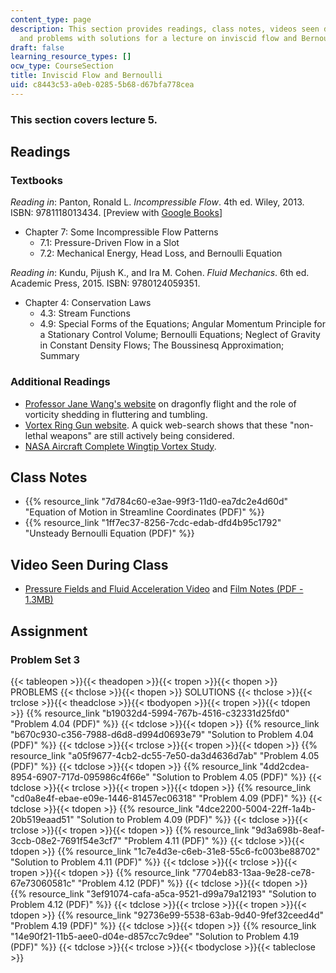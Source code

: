 ```yaml
---
content_type: page
description: This section provides readings, class notes, videos seen during class,
  and problems with solutions for a lecture on inviscid flow and Bernoulli.
draft: false
learning_resource_types: []
ocw_type: CourseSection
title: Inviscid Flow and Bernoulli
uid: c8443c53-a0eb-0285-5b68-d67bfa778cea
---
```

### This section covers lecture 5.

## Readings

### Textbooks

*Reading in*: Panton, Ronald L. *Incompressible Flow*. 4th ed. Wiley, 2013. ISBN: 9781118013434. \[Preview with [Google Books](http://books.google.com/books?id=sa4eAAAAQBAJ&pg=PAfrontcover)\]

- Chapter 7: Some Incompressible Flow Patterns
    - 7.1: Pressure-Driven Flow in a Slot
    - 7.2: Mechanical Energy, Head Loss, and Bernoulli Equation

*Reading in*: Kundu, Pijush K., and Ira M. Cohen. *Fluid Mechanics*. 6th ed. Academic Press, 2015. ISBN: 9780124059351.

- Chapter 4: Conservation Laws
    - 4.3: Stream Functions
    - 4.9: Special Forms of the Equations; Angular Momentum Principle for a Stationary Control Volume; Bernoulli Equations; Neglect of Gravity in Constant Density Flows; The Boussinesq Approximation; Summary

### Additional Readings

- [Professor Jane Wang's website](http://dragonfly.tam.cornell.edu/) on dragonfly flight and the role of vorticity shedding in fluttering and tumbling.
- [Vortex Ring Gun website](https://www.battelle.org/newsroom/in-the-news/battelle-develops-vortex-ring-gun-for-firefighters-pesticide-delivery). A quick web-search shows that these "non-lethal weapons" are still actively being considered.
- [NASA Aircraft Complete Wingtip Vortex Study](https://spacenews.com/nasa-aircraft-complete-wingtip-vortex-study/).

## Class Notes

- {{% resource_link "7d784c60-e3ae-99f3-11d0-ea7dc2e4d60d" "Equation of Motion in Streamline Coordinates (PDF)" %}}
- {{% resource_link "1ff7ec37-8256-7cdc-edab-dfd4b95c1792" "Unsteady Bernoulli Equation (PDF)" %}}

## Video Seen During Class

- [Pressure Fields and Fluid Acceleration Video](https://youtu.be/LI9Mi1KhFTs) and [Film Notes (PDF - 1.3MB)](http://web.mit.edu/hml/ncfmf/06PFFA.pdf)

## Assignment

### Problem Set 3

{{< tableopen >}}{{< theadopen >}}{{< tropen >}}{{< thopen >}}
PROBLEMS
{{< thclose >}}{{< thopen >}}
SOLUTIONS
{{< thclose >}}{{< trclose >}}{{< theadclose >}}{{< tbodyopen >}}{{< tropen >}}{{< tdopen >}}
{{% resource_link "b19032d4-5994-767b-4516-c32331d25fd0" "Problem 4.04 (PDF)" %}}
{{< tdclose >}}{{< tdopen >}}
{{% resource_link "b670c930-c356-7988-d6d8-d994d0693e79" "Solution to Problem 4.04 (PDF)" %}}
{{< tdclose >}}{{< trclose >}}{{< tropen >}}{{< tdopen >}}
{{% resource_link "a05f9677-4cb2-dc55-7e50-da3d4636d7ab" "Problem 4.05 (PDF)" %}}
{{< tdclose >}}{{< tdopen >}}
{{% resource_link "4dd2cdea-8954-6907-717d-095986c4f66e" "Solution to Problem 4.05 (PDF)" %}}
{{< tdclose >}}{{< trclose >}}{{< tropen >}}{{< tdopen >}}
{{% resource_link "cd0a8e4f-ebae-e09e-1446-81457ec06318" "Problem 4.09 (PDF)" %}}
{{< tdclose >}}{{< tdopen >}}
{{% resource_link "4dce2200-5004-22ff-1a4b-20b519eaad51" "Solution to Problem 4.09 (PDF)" %}}
{{< tdclose >}}{{< trclose >}}{{< tropen >}}{{< tdopen >}}
{{% resource_link "9d3a698b-8eaf-3ccb-08e2-7691f54e3cf7" "Problem 4.11 (PDF)" %}}
{{< tdclose >}}{{< tdopen >}}
{{% resource_link "1c7e4d3e-c6eb-31e8-55c6-fc003be88702" "Solution to Problem 4.11 (PDF)" %}}
{{< tdclose >}}{{< trclose >}}{{< tropen >}}{{< tdopen >}}
{{% resource_link "7704eb83-13aa-9e28-ce78-67e73060581c" "Problem 4.12 (PDF)" %}}
{{< tdclose >}}{{< tdopen >}}
{{% resource_link "3ef91074-cafa-a5ca-9521-d99a79a12193" "Solution to Problem 4.12 (PDF)" %}}
{{< tdclose >}}{{< trclose >}}{{< tropen >}}{{< tdopen >}}
{{% resource_link "92736e99-5538-63ab-9d40-9fef32ceed4d" "Problem 4.19 (PDF)" %}}
{{< tdclose >}}{{< tdopen >}}
{{% resource_link "14e90f21-11b5-aee0-d04e-d857cc7c9dee" "Solution to Problem 4.19 (PDF)" %}}
{{< tdclose >}}{{< trclose >}}{{< tbodyclose >}}{{< tableclose >}}